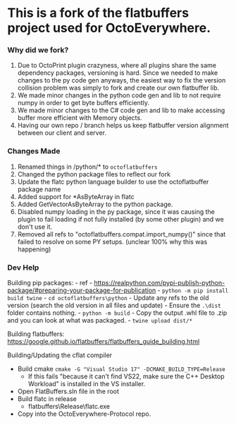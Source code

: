 
# This is a fork of the flatbuffers project used for OctoEverywhere.

### Why did we fork?
1) Due to OctoPrint plugin crazyness, where all plugins share the same dependency packages, versioning is hard. Since we needed to make changes to the py code gen anyways, the easiest way to fix the version collision problem was simply to fork and create our own flatbuffer lib.
2) We made minor changes in the python code gen and lib to not require numpy in order to get byte buffers efficiently.
3) We made minor changes to the C# code gen and lib to make accessing buffer more efficient with Memory objects.
4) Having our own repo / branch helps us keep flatbuffer version alignment between our client and server.

### Changes Made

1) Renamed things in /python/* to `octoflatbuffers`
2) Changed the python package files to reflect our fork
3) Update the flatc python language builder to use the octoflatbuffer package name
4) Added support for *AsByteArray in flatc
5) Added GetVectorAsByteArray to the python package.
6) Disabled numpy loading in the py package, since it was causing the plugin to fail loading if not fully installed (by some other plugin) and we don't use it.
7) Removed all refs to "octoflatbuffers.compat.import_numpy()" since that failed to resolve on some PY setups. (unclear 100% why this was happening)

### Dev Help

Building pip packages:
    - ref
        - https://realpython.com/pypi-publish-python-package/#preparing-your-package-for-publication
    - `python -m pip install build twine`
    - `cd octoflatbuffers\python`
    - Update any refs to the old version (search the old version in all files and update)
    - Ensure the `.\dist` folder contains nothing.
    - `python -m build`
    - Copy the output .whl file to .zip and you can look at what was packaged.
    - `twine upload dist/*`

Building flatbuffers:
https://google.github.io/flatbuffers/flatbuffers_guide_building.html

Building/Updating the cflat compiler
- Build cmake `cmake -G "Visual Studio 17" -DCMAKE_BUILD_TYPE=Release`
    - If this fails "because it can't find VS22, make sure the C++ Desktop Workload" is installed in the VS installer.
- Open FlatBuffers.sln file in the root
- Build flatc in release
    - flatbuffers\Release\flatc.exe
- Copy into the OctoEverywhere-Protocol repo.

